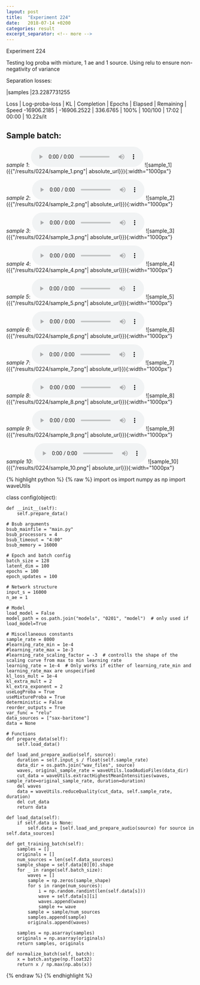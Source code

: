 ```yaml
---
layout: post
title:  "Experiment 224"
date:   2018-07-14 +0200
categories: result
excerpt_separator: <!-- more -->
---
```

Experiment 224

Testing log proba with mixture, 1 ae and 1 source. Using relu to ensure non-negativity of variance

Separation losses:

|samples
|23.2287731255

Loss | Log-proba-loss | KL | Completion | Epochs | Elapsed | Remaining | Speed
-16906.2185 | -16906.2522 | 336.6765 | 100% | 100/100 | 17:02 | 00:00 | 10.22s/it<!-- more -->

## **Sample batch**:
_sample 1_:
<audio src="/ResultsOverview/results/0224/sample_1.wav" controls preload></audio>
![sample_1]({{"/results/0224/sample_1.png"| absolute_url}}){:width="1000px"}

_sample 2_:
<audio src="/ResultsOverview/results/0224/sample_2.wav" controls preload></audio>
![sample_2]({{"/results/0224/sample_2.png"| absolute_url}}){:width="1000px"}

_sample 3_:
<audio src="/ResultsOverview/results/0224/sample_3.wav" controls preload></audio>
![sample_3]({{"/results/0224/sample_3.png"| absolute_url}}){:width="1000px"}

_sample 4_:
<audio src="/ResultsOverview/results/0224/sample_4.wav" controls preload></audio>
![sample_4]({{"/results/0224/sample_4.png"| absolute_url}}){:width="1000px"}

_sample 5_:
<audio src="/ResultsOverview/results/0224/sample_5.wav" controls preload></audio>
![sample_5]({{"/results/0224/sample_5.png"| absolute_url}}){:width="1000px"}

_sample 6_:
<audio src="/ResultsOverview/results/0224/sample_6.wav" controls preload></audio>
![sample_6]({{"/results/0224/sample_6.png"| absolute_url}}){:width="1000px"}

_sample 7_:
<audio src="/ResultsOverview/results/0224/sample_7.wav" controls preload></audio>
![sample_7]({{"/results/0224/sample_7.png"| absolute_url}}){:width="1000px"}

_sample 8_:
<audio src="/ResultsOverview/results/0224/sample_8.wav" controls preload></audio>
![sample_8]({{"/results/0224/sample_8.png"| absolute_url}}){:width="1000px"}

_sample 9_:
<audio src="/ResultsOverview/results/0224/sample_9.wav" controls preload></audio>
![sample_9]({{"/results/0224/sample_9.png"| absolute_url}}){:width="1000px"}

_sample 10_:
<audio src="/ResultsOverview/results/0224/sample_10.wav" controls preload></audio>
![sample_10]({{"/results/0224/sample_10.png"| absolute_url}}){:width="1000px"}


{% highlight python %}
{% raw %}
import os
import numpy as np
import waveUtils


class config(object):

	def __init__(self):
		self.prepare_data()

	# Bsub arguments
	bsub_mainfile = "main.py"
	bsub_processors = 4
	bsub_timeout = "4:00"
	bsub_memory = 16000

	# Epoch and batch config
	batch_size = 128
	latent_dim = 100
	epochs = 100
	epoch_updates = 100

	# Network structure
	input_s = 16000
	n_ae = 1

	# Model
	load_model = False
	model_path = os.path.join("models", "0201", "model")  # only used if load_model=True

	# Miscellaneous constants
	sample_rate = 8000
	#learning_rate_min = 1e-4
	#learning_rate_max = 1e-3
	#learning_rate_scaling_factor = -3  # controlls the shape of the scaling curve from max to min learning rate
	learning_rate = 1e-4  # Only works if either of learning_rate_min and learning_rate_max are unspecified
	kl_loss_mult = 1e-4
	kl_extra_mult = 2
	kl_extra_exponent = 2
	useLogProba = True
	useMixtureProba = True
	deterministic = False
	reorder_outputs = True
	var_func = "relu"
	data_sources = ["sax-baritone"]
	data = None

	# Functions
	def prepare_data(self):
		self.load_data()

	def load_and_prepare_audio(self, source):
		duration = self.input_s / float(self.sample_rate)
		data_dir = os.path.join("wav_files", source)
		waves, original_sample_rate = waveUtils.loadAudioFiles(data_dir)
		cut_data = waveUtils.extractHighestMeanIntensities(waves, sample_rate=original_sample_rate, duration=duration)
		del waves
		data = waveUtils.reduceQuality(cut_data, self.sample_rate, duration)
		del cut_data
		return data

	def load_data(self):
		if self.data is None:
			self.data = [self.load_and_prepare_audio(source) for source in self.data_sources]

	def get_training_batch(self):
		samples = []
		originals = []
		num_sources = len(self.data_sources)
		sample_shape = self.data[0][0].shape
		for _ in range(self.batch_size):
			waves = []
			sample = np.zeros(sample_shape)
			for s in range(num_sources):
				i = np.random.randint(len(self.data[s]))
				wave = self.data[s][i]
				waves.append(wave)
				sample += wave
			sample = sample/num_sources
			samples.append(sample)
			originals.append(waves)

		samples = np.asarray(samples)
		originals = np.asarray(originals)
		return samples, originals

	def normalize_batch(self, batch):
		x = batch.astype(np.float32)
		return x / np.max(np.abs(x))

{% endraw %}
{% endhighlight %}

